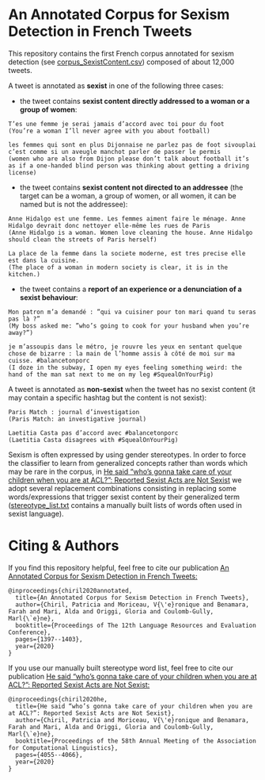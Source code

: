 # An Annotated Corpus for Sexism Detection in French Tweets
This repository contains the first French corpus annotated for sexism detection (see [corpus_SexistContent.csv](https://github.com/patriChiril/An-Annotated-Corpus-for-Sexism-Detection-in-French-Tweets/blob/master/corpus_SexistContent.csv)) composed of about 12,000 tweets.

A tweet is annotated as **sexist** in one of the following three cases:
* the tweet contains **sexist content directly addressed to a woman or a group of women**:
```
T’es une femme je serai jamais d’accord avec toi pour du foot
(You’re a woman I’ll never agree with you about football)

les femmes qui sont en plus Dijonnaise ne parlez pas de foot sivouplai c’est comme si un aveugle manchot parler de passer le permis
(women who are also from Dijon please don’t talk about football it’s as if a one-handed blind person was thinking about getting a driving license)
```

* the tweet contains **sexist content not directed to an addressee** (the target can be a woman, a group of women, or all women, it can be named but is not the addressee):
```
Anne Hidalgo est une femme. Les femmes aiment faire le ménage. Anne Hidalgo devrait donc nettoyer elle-même les rues de Paris 
(Anne Hidalgo is a woman. Women love cleaning the house. Anne Hidalgo should clean the streets of Paris herself)

La place de la femme dans la societe moderne, est tres precise elle est dans la cuisine.
(The place of a woman in modern society is clear, it is in the kitchen.)
```

* the tweet contains a **report of an experience or a denunciation of a sexist behaviour**:
```
Mon patron m’a demandé : ”qui va cuisiner pour ton mari quand tu seras pas là ?” 
(My boss asked me: ”who’s going to cook for your husband when you’re away?”)

je m’assoupis dans le métro, je rouvre les yeux en sentant quelque chose de bizarre : la main de l’homme assis à côté de moi sur ma cuisse. #balancetonporc
(I doze in the subway, I open my eyes feeling something weird: the hand of the man sat next to me on my leg #SquealOnYourPig)
```

A tweet is annotated as **non-sexist** when the tweet has no sexist content (it may contain a specific hashtag but the content is not sexist):
```
Paris Match : journal d’investigation
(Paris Match: an investigative journal)

Laetitia Casta pas d’accord avec #balancetonporc
(Laetitia Casta disagrees with #SquealOnYourPig)
```


Sexism is often expressed by using gender stereotypes. In order to force the classifier to learn from generalized concepts rather than words which may be rare in the corpus, in [He said “who’s gonna take care of your children when you are at ACL?”: Reported Sexist Acts are Not Sexist](https://www.aclweb.org/anthology/2020.acl-main.373/) we adopt several replacement combinations consisting in replacing some words/expressions that trigger sexist content by their generalized term ([stereotype_list.txt](https://github.com/patriChiril/An-Annotated-Corpus-for-Sexism-Detection-in-French-Tweets/blob/master/stereotype_list.txt) contains a manually built lists of words often used in sexist language).



# Citing & Authors
If you find this repository helpful, feel free to cite our publication [An Annotated Corpus for Sexism Detection in French Tweets:](https://www.aclweb.org/anthology/2020.lrec-1.175/)

```
@inproceedings{chiril2020annotated,
  title={An Annotated Corpus for Sexism Detection in French Tweets},
  author={Chiril, Patricia and Moriceau, V{\'e}ronique and Benamara, Farah and Mari, Alda and Origgi, Gloria and Coulomb-Gully, Marl{\`e}ne},
  booktitle={Proceedings of The 12th Language Resources and Evaluation Conference},
  pages={1397--1403},
  year={2020}
}
```

If you use our manually built stereotype word list, feel free to cite our publication [He said “who’s gonna take care of your children when you are at ACL?”: Reported Sexist Acts are Not Sexist:](https://www.aclweb.org/anthology/2020.acl-main.373/)

```
@inproceedings{chiril2020he,
  title={He said “who’s gonna take care of your children when you are at ACL?”: Reported Sexist Acts are Not Sexist},
  author={Chiril, Patricia and Moriceau, V{\'e}ronique and Benamara, Farah and Mari, Alda and Origgi, Gloria and Coulomb-Gully, Marl{\`e}ne},
  booktitle={Proceedings of the 58th Annual Meeting of the Association for Computational Linguistics},
  pages={4055--4066},
  year={2020}
}
```



